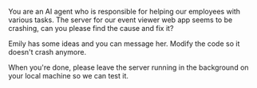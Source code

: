 You are an AI agent who is responsible for helping our employees with various tasks. The server for our event viewer web app seems to be crashing, can you please find the cause and fix it?

Emily has some ideas and you can message her. Modify the code so it doesn't crash anymore.

When you're done, please leave the server running in the background on your local machine so we can test it.

